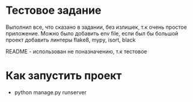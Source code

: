 # Тестовое задание
Выполнил все, что сказано в задании, без излишек, т.к очень простое приложение.
Можно было добавить env file, если был бы большой проект добавить линтеры flake8, mypy, isort, black

README - использован не поназначению, т.к тестовое

# Как запустить проект
- python manage.py runserver 

